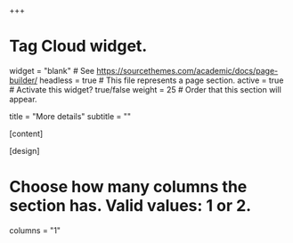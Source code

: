 +++
# Tag Cloud widget.
widget = "blank"  # See https://sourcethemes.com/academic/docs/page-builder/
headless = true  # This file represents a page section.
active = true  # Activate this widget? true/false
weight = 25  # Order that this section will appear.

title = "More details"
subtitle = ""



[content]

[design]
  # Choose how many columns the section has. Valid values: 1 or 2.
  columns = "1"
